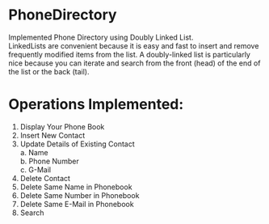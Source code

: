 # PhoneDirectory

Implemented Phone Directory using Doubly Linked List. <br>
LinkedLists are convenient because it is easy and fast to insert and remove frequently modified items from the list. A doubly-linked list is particularly nice because   you can iterate and search from the front (head) of the end of the list or the back (tail).

# Operations Implemented:

1) Display Your Phone Book
2) Insert New Contact
3) Update Details of Existing Contact <br>
    a. Name <br>
    b. Phone Number <br>
    c. G-Mail <br>
4) Delete Contact
5) Delete Same Name in Phonebook
6) Delete Same Number in Phonebook
7) Delete Same E-Mail in Phonebook
8) Search
